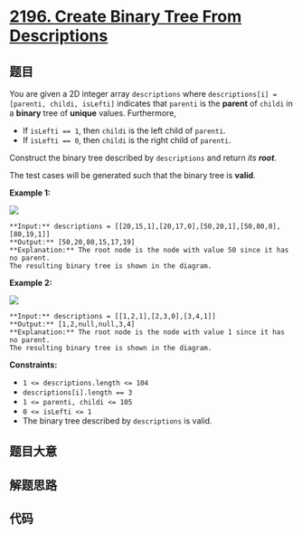 # [2196. Create Binary Tree From Descriptions](https://leetcode.com/problems/create-binary-tree-from-descriptions)

## 题目

You are given a 2D integer array `descriptions` where `descriptions[i] =
[parenti, childi, isLefti]` indicates that `parenti` is the **parent** of
`childi` in a **binary** tree of **unique** values. Furthermore,

  * If `isLefti == 1`, then `childi` is the left child of `parenti`.
  * If `isLefti == 0`, then `childi` is the right child of `parenti`.

Construct the binary tree described by `descriptions` and return _its
**root**_.

The test cases will be generated such that the binary tree is **valid**.



**Example 1:**

![](https://assets.leetcode.com/uploads/2022/02/09/example1drawio.png)

    
    
    **Input:** descriptions = [[20,15,1],[20,17,0],[50,20,1],[50,80,0],[80,19,1]]
    **Output:** [50,20,80,15,17,19]
    **Explanation:** The root node is the node with value 50 since it has no parent.
    The resulting binary tree is shown in the diagram.
    

**Example 2:**

![](https://assets.leetcode.com/uploads/2022/02/09/example2drawio.png)

    
    
    **Input:** descriptions = [[1,2,1],[2,3,0],[3,4,1]]
    **Output:** [1,2,null,null,3,4]
    **Explanation:** The root node is the node with value 1 since it has no parent.
    The resulting binary tree is shown in the diagram.
    



**Constraints:**

  * `1 <= descriptions.length <= 104`
  * `descriptions[i].length == 3`
  * `1 <= parenti, childi <= 105`
  * `0 <= isLefti <= 1`
  * The binary tree described by `descriptions` is valid.


## 题目大意

## 解题思路

## 代码

```javascript

```
